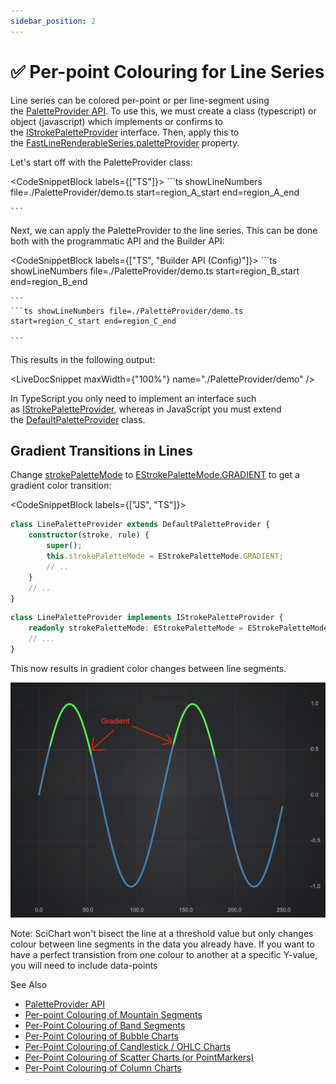 ```yaml
---
sidebar_position: 2
---
```


# ✅ Per-point Colouring for Line Series

Line series can be colored per-point or per line-segment using the [PaletteProvider API](/docs/2d-charts/chart-types/palette-provider-api/palette-provider-api-overview/index.md). To use this, we must create a class (typescript) or object (javascript) which implements or confirms to the [IStrokePaletteProvider](https://www.scichart.com/documentation/js/current/typedoc/interfaces/istrokepaletteprovider.html) interface. Then, apply this to the [FastLineRenderableSeries.paletteProvider](https://www.scichart.com/documentation/js/current/typedoc/classes/baserenderableseries.html#paletteprovider) property.

Let's start off with the PaletteProvider class:

<CodeSnippetBlock labels={["TS"]}>
    ```ts showLineNumbers file=./PaletteProvider/demo.ts start=region_A_start end=region_A_end

    ```
</CodeSnippetBlock>

Next, we can apply the PaletteProvider to the line series. This can be done both with the programmatic API and the Builder API:

<CodeSnippetBlock labels={["TS", "Builder API (Config)"]}>
    ```ts showLineNumbers file=./PaletteProvider/demo.ts start=region_B_start end=region_B_end

    ```
    ```ts showLineNumbers file=./PaletteProvider/demo.ts start=region_C_start end=region_C_end

    ```

</CodeSnippetBlock>

This results in the following output:

<LiveDocSnippet maxWidth={"100%"} name="./PaletteProvider/demo" />

In TypeScript you only need to implement an interface such as [IStrokePaletteProvider](https://www.scichart.com/documentation/js/current/typedoc/interfaces/istrokepaletteprovider.html), whereas in JavaScript you must extend the [DefaultPaletteProvider](https://www.scichart.com/documentation/js/current/typedoc/classes/defaultpaletteprovider.html) class.

## Gradient Transitions in Lines

Change [strokePaletteMode](https://www.scichart.com/documentation/js/current/typedoc/classes/defaultpaletteprovider.html#strokepalettemode) to [EStrokePaletteMode.GRADIENT](https://www.scichart.com/documentation/js/current/typedoc/enums/estrokepalettemode.html) to get a gradient color transition:

<CodeSnippetBlock labels={["JS", "TS"]}>

```ts
class LinePaletteProvider extends DefaultPaletteProvider {
    constructor(stroke, rule) {
        super();
        this.strokePaletteMode = EStrokePaletteMode.GRADIENT;
        // ..
    }
    // ..
}
```

```ts
class LinePaletteProvider implements IStrokePaletteProvider {
    readonly strokePaletteMode: EStrokePaletteMode = EStrokePaletteMode.GRADIENT;
    // ...
}
```

</CodeSnippetBlock>



This now results in gradient color changes between line segments.

![](images/PaletteProvider_Line2.png)

Note: SciChart won't bisect the line at a threshold value but only changes colour between line segments in the data you already have. If you want to have a perfect transistion from one colour to another at a specific Y-value, you will need to include data-points

See Also

- [PaletteProvider API](/docs/2d-charts/chart-types/palette-provider-api/palette-provider-api-overview/index.md)
- [Per-point Colouring of Mountain Segments](/docs/2d-charts/chart-types/palette-provider-api/fast-mountain-renderable-series/index.md)
- [Per-Point Colouring of Band Segments](/docs/2d-charts/chart-types/palette-provider-api/fast-band-renderable-series/index.md)
- [Per-Point Colouring of Bubble Charts](/docs/2d-charts/chart-types/palette-provider-api/fast-bubble-renderable-series/index.md)
- [Per-Point Colouring of Candlestick / OHLC Charts](/docs/2d-charts/chart-types/palette-provider-api/fast-candlestick-ohlc-renderable-series/index.md)
- [Per-Point Colouring of Scatter Charts (or PointMarkers)](/docs/2d-charts/chart-types/palette-provider-api/xy-scatter-renderable-series/index.md)
- [Per-Point Colouring of Column Charts](/docs/2d-charts/chart-types/palette-provider-api/fast-column-renderable-series/index.md)
